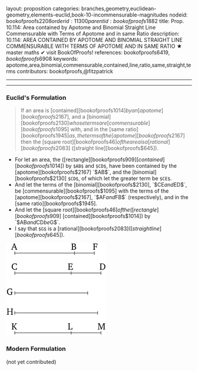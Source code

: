 layout: proposition
categories: branches,geometry,euclidean-geometry,elements-euclid,book-10-incommensurable-magnitudes
nodeid: bookofproofs$2208
orderid: 11300
parentid: bookofproofs$1882
title: Prop. 10.114: Area contained by Apotome and Binomial Straight Line Commensurable with Terms of Apotome and in same Ratio
description: 10.114: AREA CONTAINED BY APOTOME AND BINOMIAL STRAIGHT LINE COMMENSURABLE WITH TERMS OF APOTOME AND IN SAME RATIO &#9733; master maths &#10004; visit BookOfProofs!
references: bookofproofs$6419,bookofproofs$6908
keywords: apotome,area,binomial,commensurable,contained,line,ratio,same,straight,terms
contributors: bookofproofs,@fitzpatrick

---


---

### Euclid's Formulation

> If an area is [contained][bookofproofs$1014] by an [apotome][bookofproofs$2167], and a [binomial][bookofproofs$2130] whose terms are [commensurable][bookofproofs$1095] with, and in the [same ratio][bookofproofs$1945] as, the terms of the [apotome][bookofproofs$2167] then the [square root][bookofproofs$46] of the area is a [rational][bookofproofs$2083] ([straight line][bookofproofs$645]).
* For let an area, the ([rectangle][bookofproofs$909] [contained][bookofproofs$1014]) by `$AB$` and `$CD$`, have been contained by the [apotome][bookofproofs$2167] `$AB$`, and the [binomial][bookofproofs$2130] `$CD$`, of which let the greater term be `$CE$`.
* And let the terms of the [binomial][bookofproofs$2130], `$CE$` and `$ED$`, be [commensurable][bookofproofs$1095] with the terms of the [apotome][bookofproofs$2167], `$AF$` and `$FB$` (respectively), and in the [same ratio][bookofproofs$1945].
* And let the [square root][bookofproofs$46] of the ([rectangle][bookofproofs$909] [contained][bookofproofs$1014]) by `$AB$` and `$CD$` be `$G$`.
* I say that `$G$` is a [rational][bookofproofs$2083] ([straight line][bookofproofs$645]).

![fig114e](https://github.com/bookofproofs/bookofproofs.github.io/blob/main/_sources/_assets/images/euclid/Book10/fig114e.png?raw=true)



### Modern Formulation

(not yet contributed)
